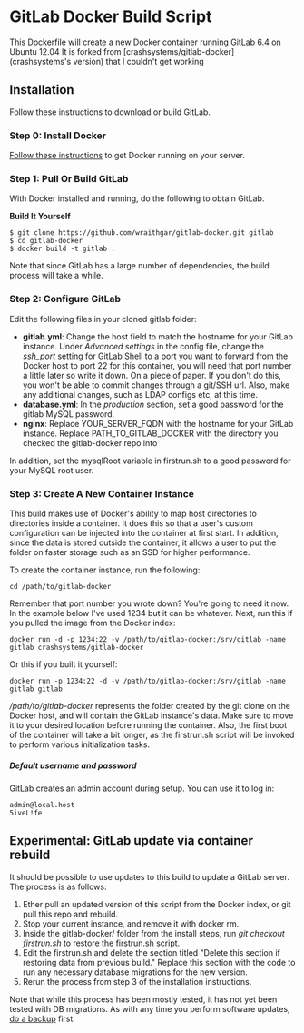 # GitLab Docker Build Script

This Dockerfile will create a new Docker container running GitLab 6.4 on Ubuntu 12.04  It is forked from [crashsystems/gitlab-docker](crashsystems's version) that I couldn't get working

## Installation

Follow these instructions to download or build GitLab.

### Step 0: Install Docker

[Follow these instructions](http://www.docker.io/gettingstarted/#h_installation) to get Docker running on your server.

### Step 1: Pull Or Build GitLab

With Docker installed and running, do the following to obtain GitLab.

**Build It Yourself**

```shell
$ git clone https://github.com/wraithgar/gitlab-docker.git gitlab
$ cd gitlab-docker
$ docker build -t gitlab .
```

Note that since GitLab has a large number of dependencies, the build process will take a while.

### Step 2: Configure GitLab

Edit the following files in your cloned gitlab folder:

* **gitlab.yml**: Change the host field to match the hostname for your GitLab instance. Under *Advanced settings* in the config file, change the *ssh_port* setting for GitLab Shell to a port you want to forward from the Docker host to port 22 for this container, you will need that port number a little later so write it down. On a piece of paper. If you don't do this, you won't be able to commit changes through a git/SSH url. Also, make any additional changes, such as LDAP configs etc, at this time.
* **database.yml**: In the *production* section, set a good password for the gitlab MySQL password.
* **nginx**: Replace YOUR\_SERVER\_FQDN with the hostname for your GitLab instance. Replace PATH\_TO\_GITLAB\_DOCKER with the directory you checked the gitlab-docker repo into

In addition, set the mysqlRoot variable in firstrun.sh to a good password for your MySQL root user.

### Step 3: Create A New Container Instance

This build makes use of Docker's ability to map host directories to directories inside a container. It does this so that a user's custom configuration can be injected into the container at first start. In addition, since the data is stored outside the container, it allows a user to put the folder on faster storage such as an SSD for higher performance.

To create the container instance, run the following:

    cd /path/to/gitlab-docker

Remember that port number you wrote down? You're going to need it now.  In the example below I've used 1234 but it can be whatever.
Next, run this if you pulled the image from the Docker index:

    docker run -d -p 1234:22 -v /path/to/gitlab-docker:/srv/gitlab -name gitlab crashsystems/gitlab-docker

Or this if you built it yourself:

    docker run -p 1234:22 -d -v /path/to/gitlab-docker:/srv/gitlab -name gitlab gitlab

*/path/to/gitlab-docker* represents the folder created by the git clone on the Docker host, and will contain the GitLab instance's data. Make sure to move it to your desired location before running the container. Also, the first boot of the container will take a bit longer, as the firstrun.sh script will be invoked to perform various initialization tasks.

##### Default username and password
GitLab creates an admin account during setup. You can use it to log in:

    admin@local.host
    5iveL!fe

## Experimental: GitLab update via container rebuild

It should be possible to use updates to this build to update a GitLab server. The process is as follows:

1. Ether pull an updated version of this script from the Docker index, or git pull this repo and rebuild.
2. Stop your current instance, and remove it with docker rm.
3. Inside the gitlab-docker/ folder from the install steps, run *git checkout firstrun.sh* to restore the firstrun.sh script.
4. Edit the firstrun.sh and delete the section titled "Delete this section if restoring data from previous build." Replace this section with the code to run any necessary database migrations for the new version.
5. Rerun the process from step 3 of the installation instructions.

Note that while this process has been mostly tested, it has not yet been tested with DB migrations. As with any time you perform software updates, [do a backup](https://github.com/gitlabhq/gitlabhq/blob/master/doc/raketasks/backup_restore.md) first.
